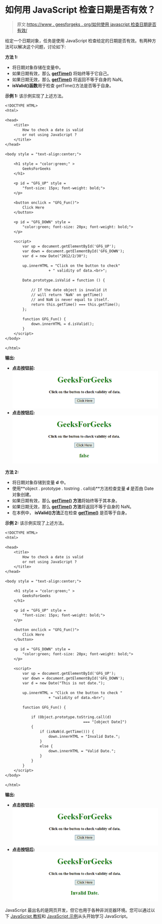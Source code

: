# 如何用 JavaScript 检查日期是否有效？

> 原文:[https://www . geesforgeks . org/如何使用 javascript 检查日期是否有效/](https://www.geeksforgeeks.org/how-to-check-a-date-is-valid-or-not-using-javascript/)

给定一个日期对象，任务是使用 JavaScript 检查给定的日期是否有效。有两种方法可以解决这个问题，讨论如下:

**方法 1:**

*   将日期对象存储在变量中。
*   如果日期有效，那么 **[getTime()](https://www.geeksforgeeks.org/javascript-gettime-method/)** 将始终等于它自己。
*   如果日期无效，那么 **[getTime()](https://www.geeksforgeeks.org/javascript-gettime-method/)** 将返回不等于自身的 NaN。
*   **isValid()函数**用于检查 getTime()方法是否等于自身。

**示例 1:** 该示例实现了上述方法。

```
<!DOCTYPE HTML> 
<html> 

<head> 
    <title> 
        How to check a date is valid
        or not using JavaScript ?
    </title>
</head> 

<body style = "text-align:center;"> 

    <h1 style = "color:green;" > 
        GeeksForGeeks 
    </h1>

    <p id = "GFG_UP" style =
        "font-size: 15px; font-weight: bold;">
    </p>

    <button onclick = "GFG_Fun()">
        Click Here
    </button>

    <p id = "GFG_DOWN" style =
        "color:green; font-size: 20px; font-weight: bold;">
    </p>

    <script>
        var up = document.getElementById('GFG_UP'); 
        var down = document.getElementById('GFG_DOWN'); 
        var d = new Date("2012/2/30");

        up.innerHTML = "Click on the button to check"
                    + " validity of data.<br>";

        Date.prototype.isValid = function () {

            // If the date object is invalid it
            // will return 'NaN' on getTime() 
            // and NaN is never equal to itself.
            return this.getTime() === this.getTime();
        };

        function GFG_Fun() {
            down.innerHTML = d.isValid();
        } 
    </script> 
</body> 

</html>
```

**输出:**

*   **点击按钮前:**
    ![](img/e616285808f14dd0009a7a3127ce1659.png)
*   **点击按钮后:**
    ![](img/a2e3d8821059eb5f213555c1bcffbe35.png)

**方法 2:**

*   将日期对象存储到变量 **d** 中。
*   使用**object . prototype . tostring . call(d)**方法检查变量 **d** 是否由 Date 对象创建。
*   如果日期有效，那么 **[getTime()](https://www.geeksforgeeks.org/javascript-gettime-method/) 方法**将始终等于其本身。
*   如果日期无效，那么 **[getTime()](https://www.geeksforgeeks.org/javascript-gettime-method/) 方法**将返回不等于自身的 NaN。
*   在本例中， **isValid()方法**正在检查 **[getTime()](https://www.geeksforgeeks.org/javascript-gettime-method/)** 是否等于自身。

**示例 2:** 该示例实现了上述方法。

```
<!DOCTYPE HTML> 
<html> 

<head> 
    <title> 
        How to check a date is valid
        or not using JavaScript ?
    </title>
</head> 

<body style = "text-align:center;"> 

    <h1 style = "color:green;" > 
        GeeksForGeeks 
    </h1>

    <p id = "GFG_UP" style =
        "font-size: 15px; font-weight: bold;">
    </p>

    <button onclick = "GFG_Fun()">
        Click Here
    </button>

    <p id = "GFG_DOWN" style =
        "color:green; font-size: 20px; font-weight: bold;">
    </p>

    <script>
        var up = document.getElementById('GFG_UP'); 
        var down = document.getElementById('GFG_DOWN'); 
        var d = new Date("This is not date.");

        up.innerHTML = "Click on the button to check "
                    + "validity of data.<br>";

        function GFG_Fun() {

            if (Object.prototype.toString.call(d)
                                    === "[object Date]")
            {
                if (isNaN(d.getTime())) { 
                    down.innerHTML = "Invalid Date.";
                }
                else {
                    down.innerHTML = "Valid Date.";
                }
            }
        } 
    </script> 
</body> 

</html>
```

**输出:**

*   **点击按钮前:**
    ![](img/e616285808f14dd0009a7a3127ce1659.png)
*   **点击按钮后:**
    ![](img/a3a1ab78147f6c5969af76d40d64277f.png)

JavaScript 最出名的是网页开发，但它也用于各种非浏览器环境。您可以通过以下 [JavaScript 教程](https://www.geeksforgeeks.org/javascript-tutorial/)和 [JavaScript 示例](https://www.geeksforgeeks.org/javascript-examples/)从头开始学习 JavaScript。